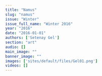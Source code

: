 ```yaml
---
title: "Namus"
slug: "namus"
issue: "Winter"
issue_full_name: "Winter 2016"
year: "2016"
date: "2016-01-01"
authors: ['Setenay Gel']
section: "art"
audio: []
main_image: ""
banner_image: ""
images: ['sites/default/files/Gel01.png']
videos: []
---
```

